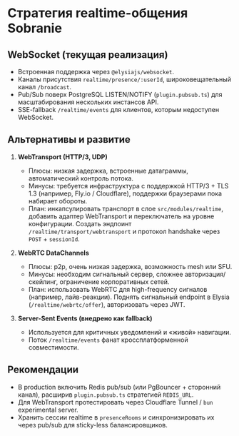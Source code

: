 # Стратегия realtime-общения Sobranie

## WebSocket (текущая реализация)
- Встроенная поддержка через `@elysiajs/websocket`.
- Каналы присутствия `realtime/presence/:userId`, широковещательный канал `/broadcast`.
- Pub/Sub поверх PostgreSQL LISTEN/NOTIFY (`plugin.pubsub.ts`) для масштабирования нескольких инстансов API.
- SSE-fallback `/realtime/events` для клиентов, которым недоступен WebSocket.

## Альтернативы и развитие
1. **WebTransport (HTTP/3, UDP)**
   - Плюсы: низкая задержка, встроенные датаграммы, автоматический контроль потока.
   - Минусы: требуется инфраструктура с поддержкой HTTP/3 + TLS 1.3 (например, Fly.io / Cloudflare), поддержки браузерами пока набирает обороты.
   - План: инкапсулировать транспорт в слое `src/modules/realtime`, добавить адаптер WebTransport и переключатель на уровне конфигурации. Создать эндпоинт `/realtime/transport/webtransport` и протокол handshake через `POST` + `sessionId`.

2. **WebRTC DataChannels**
   - Плюсы: p2p, очень низкая задержка, возможность mesh или SFU.
   - Минусы: необходим сигнальный сервер, сложнее авторизация/скейлинг, ограничение корпоративных сетей.
   - План: использовать WebRTC для high-frequency сигналов (например, лайв-реакции). Поднять сигнальный endpoint в Elysia (`/realtime/webrtc/offer`), авторизовать через JWT.

3. **Server-Sent Events (внедрено как fallback)**
   - Используется для критичных уведомлений и «живой» навигации.
   - Поток `/realtime/events` фанат кроссплатформенной совместимости.

## Рекомендации
- В production включить Redis pub/sub (или PgBouncer + сторонний канал), расширив `plugin.pubsub.ts` стратегией `REDIS_URL`.
- Для WebTransport протестировать через Cloudflare Tunnel / `bun` experimental server.
- Хранить сессии realtime в `presenceRooms` и синхронизировать их через pub/sub для sticky-less балансировщиков.
